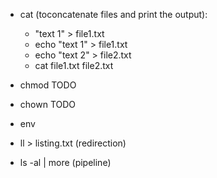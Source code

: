 
* cat (toconcatenate files and print the output):
    -   "text 1" > file1.txt
    -   echo "text 1" > file1.txt
    -   echo "text 2" > file2.txt
    -   cat file1.txt file2.txt 

* chmod TODO
* chown TODO

* env

* ll > listing.txt (redirection)

* ls -al | more (pipeline)
